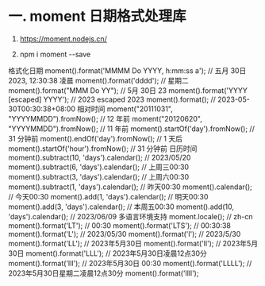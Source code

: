 # 一. moment 日期格式处理库

1. https://moment.nodejs.cn/

2. npm i moment --save



格式化日期
moment().format('MMMM Do YYYY, h:mm:ss a'); // 五月 30日 2023, 12:30:38 凌晨
moment().format('dddd');                    // 星期二
moment().format("MMM Do YY");               // 5月 30日 23
moment().format('YYYY [escaped] YYYY');     // 2023 escaped 2023
moment().format();                          // 2023-05-30T00:30:38+08:00
相对时间
moment("20111031", "YYYYMMDD").fromNow(); // 12 年前
moment("20120620", "YYYYMMDD").fromNow(); // 11 年前
moment().startOf('day').fromNow();        // 31 分钟前
moment().endOf('day').fromNow();          // 1 天后
moment().startOf('hour').fromNow();       // 31 分钟前
日历时间
moment().subtract(10, 'days').calendar(); // 2023/05/20
moment().subtract(6, 'days').calendar();  // 上周三00:30
moment().subtract(3, 'days').calendar();  // 上周六00:30
moment().subtract(1, 'days').calendar();  // 昨天00:30
moment().calendar();                      // 今天00:30
moment().add(1, 'days').calendar();       // 明天00:30
moment().add(3, 'days').calendar();       // 本周五00:30
moment().add(10, 'days').calendar();      // 2023/06/09
多语言环境支持
moment.locale();         // zh-cn
moment().format('LT');   // 00:30
moment().format('LTS');  // 00:30:38
moment().format('L');    // 2023/05/30
moment().format('l');    // 2023/5/30
moment().format('LL');   // 2023年5月30日
moment().format('ll');   // 2023年5月30日
moment().format('LLL');  // 2023年5月30日凌晨12点30分
moment().format('lll');  // 2023年5月30日 00:30
moment().format('LLLL'); // 2023年5月30日星期二凌晨12点30分
moment().format('llll');